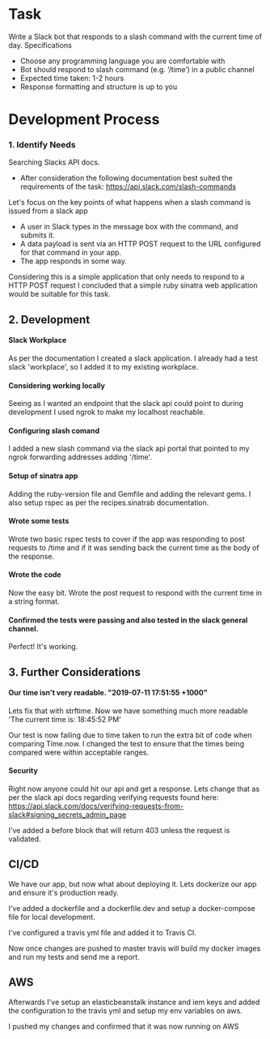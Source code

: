# Task
Write a Slack bot that responds to a slash command with the current time of day.
Specifications
- Choose any programming language you are comfortable with
- Bot should respond to slash command (e.g. ‘/time’) in a public channel
- Expected time taken: 1-2 hours
- Response formatting and structure is up to you

# Development Process
### 1. Identify Needs
Searching Slacks API docs. 
- After consideration the following documentation best suited the requirements of the task: https://api.slack.com/slash-commands

Let's focus on the key points of what happens when a slash command is issued from a slack app
- A user in Slack types in the message box with the command, and submits it.
- A data payload is sent via an HTTP POST request to the URL configured for that command in your app.
- The app responds in some way.

Considering this is a simple application that only needs to respond to a HTTP POST request I concluded that a simple ruby sinatra web application would be suitable for this task.

## 2. Development
#### Slack Workplace
As per the documentation I created a slack application. I already had a test slack 'workplace', so I added it to my existing workplace.

#### Considering working locally
Seeing as I wanted an endpoint that the slack api could point to during development I used ngrok to make my localhost reachable.

#### Configuring slash comand
I added a new slash command via the slack api portal that pointed to my ngrok forwarding addresses adding '/time'.

#### Setup of sinatra app
Adding the ruby-version file and Gemfile and adding the relevant gems. I also setup rspec as per the recipes.sinatrab documentation.

#### Wrote some tests
Wrote two basic rspec tests to cover if the app was responding to post requests to /time and if it was sending back the current time as the body of the response.

#### Wrote the code
Now the easy bit. Wrote the post request to respond with the current time in a string format.

#### Confirmed the tests were passing and also tested in the slack general channel. 
Perfect! It's working.

## 3. Further Considerations
#### Our time isn't very readable. "2019-07-11 17:51:55 +1000"
Lets fix that with strftime. Now we have something much more readable 'The current time is: 18:45:52 PM'

Our test is now failing due to time taken to run the extra bit of code when comparing Time.now. 
I changed the test to ensure that the times being compared were within acceptable ranges.

#### Security
Right now anyone could hit our api and get a response. Lets change that as per the slack api docs regarding verifying requests found here: 
https://api.slack.com/docs/verifying-requests-from-slack#signing_secrets_admin_page

I've added a before block that will return 403 unless the request is validated.

## CI/CD
We have our app, but now what about deploying it. Lets dockerize our app and ensure it's production ready.

I've added a dockerfile and a dockerfile.dev and setup a docker-compose file for local development.

I've configured a travis yml file and added it to Travis CI. 

Now once changes are pushed to master travis will build my docker images and run my tests and send me a report.

## AWS
Afterwards I've setup an elasticbeanstalk instance and iem keys and added the configuration to the travis yml and setup my env variables on aws.

I pushed my changes and confirmed that it was now running on AWS 